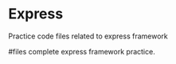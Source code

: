 # Express
Practice code files related to express framework

#files
complete express framework practice.
